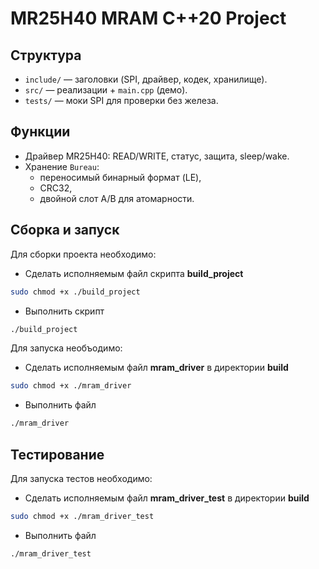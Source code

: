 # MR25H40 MRAM C++20 Project

## Структура
- `include/` — заголовки (SPI, драйвер, кодек, хранилище).
- `src/` — реализации + `main.cpp` (демо).
- `tests/` — моки SPI для проверки без железа.

## Функции
- Драйвер MR25H40: READ/WRITE, статус, защита, sleep/wake.
- Хранение `Bureau`:
  - переносимый бинарный формат (LE),
  - CRC32,
  - двойной слот A/B для атомарности.

## Сборка и запуск

Для сборки проекта необходимо:
- Сделать исполняемым файл скрипта **build_project**
```sh
sudo chmod +x ./build_project
```
- Выполнить скрипт
```sh
./build_project
```

Для запуска необъодимо:
- Сделать исполняемым файл **mram_driver** в директории **build**
```sh
sudo chmod +x ./mram_driver
```
- Выполнить файл
```sh
./mram_driver
```
## Тестирование

Для запуска тестов необходимо:
- Сделать исполняемым файл **mram_driver_test** в директории **build**
```sh
sudo chmod +x ./mram_driver_test
```
- Выполнить файл
```sh
./mram_driver_test
```
